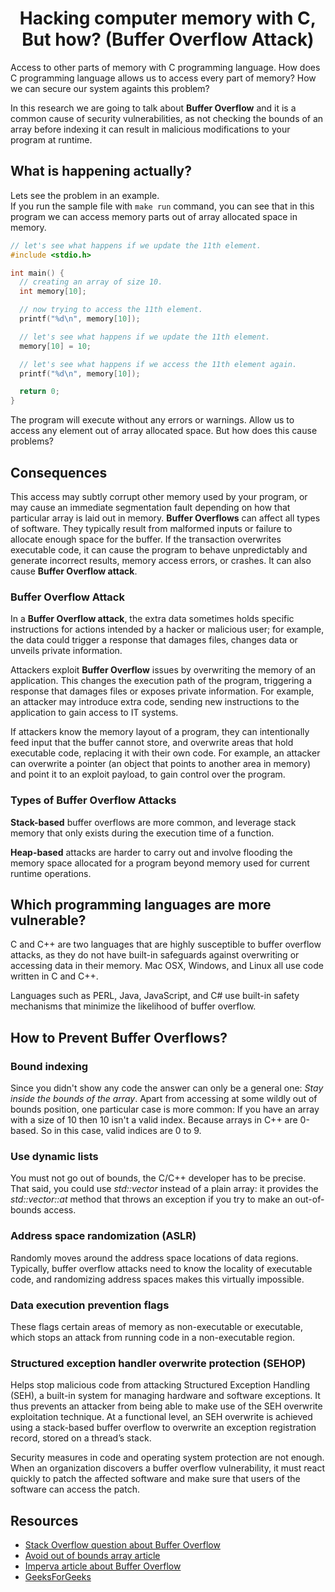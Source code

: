 <h1 align="center">
Hacking computer memory with C, But how? (Buffer Overflow Attack)
</h1>

Access to other parts of memory with C programming language. How does C programming language allows us to
access every part of memory? How we can secure our system againts this problem?

In this research we are going to talk about **Buffer Overflow** and it is a common cause of security vulnerabilities, as not checking the bounds of an array before indexing it can result in malicious modifications to your program at runtime.

## What is happening actually?

Lets see the problem in an example. <br />
If you run the sample file with ```make run``` command, you can see that in this program we can access
memory parts out of array allocated space in memory.

```C
// let's see what happens if we update the 11th element.
#include <stdio.h>

int main() {
  // creating an array of size 10.
  int memory[10];

  // now trying to access the 11th element.
  printf("%d\n", memory[10]);

  // let's see what happens if we update the 11th element.
  memory[10] = 10;

  // let's see what happens if we access the 11th element again.
  printf("%d\n", memory[10]);

  return 0; 
}
```

The program will execute without any errors or warnings. Allow us to access any element out of array allocated space.
But how does this cause problems?

## Consequences

This access may subtly corrupt other memory used by your program, or may cause an immediate segmentation fault
depending on how that particular array is laid out in memory. **Buffer Overflows** can affect all types of software. They typically result from malformed inputs or failure to allocate enough space for the buffer.
If the transaction overwrites executable code, it can cause the program to behave unpredictably and generate incorrect results, memory access errors, or crashes.
It can also cause **Buffer Overflow attack**.

### Buffer Overflow Attack

In a **Buffer Overflow attack**, the extra data sometimes holds specific instructions for actions intended by a hacker or malicious user; for example, the data could trigger a response that damages files, changes data or unveils private information.

Attackers exploit **Buffer Overflow** issues by overwriting the memory of an application. This changes the execution path of the program, triggering a response that damages files or exposes private information. For example, an attacker may introduce extra code, sending new instructions to the application to gain access to IT systems.

If attackers know the memory layout of a program, they can intentionally feed input that the buffer cannot store, and overwrite areas that hold executable code, replacing it with their own code. For example, an attacker can overwrite a pointer (an object that points to another area in memory) and point it to an exploit payload, to gain control over the program.

### Types of Buffer Overflow Attacks

**Stack-based** buffer overflows are more common, and leverage stack memory that only exists during the execution time of a function.

**Heap-based** attacks are harder to carry out and involve flooding the memory space allocated for a program beyond memory used for current runtime operations.

## Which programming languages are more vulnerable?

C and C++ are two languages that are highly susceptible to buffer overflow attacks, as they do not have built-in safeguards against overwriting or accessing data in their memory. Mac OSX, Windows, and Linux all use code written in C and C++.

Languages such as PERL, Java, JavaScript, and C# use built-in safety mechanisms that minimize the likelihood of buffer overflow.

## How to Prevent Buffer Overflows?

### Bound indexing

Since you didn't show any code the answer can only be a general one: _Stay inside the bounds of the array_. Apart from accessing at some wildly out of bounds position, one particular case is more common: If you have an array with a size of 10 then 10 isn't a valid index. Because arrays in C++ are 0-based. So in this case, valid indices are 0 to 9.

### Use dynamic lists

You must not go out of bounds, the C/C++ developer has to be precise. That said, you could use _std::vector_ instead of a plain array: it provides the _std::vector::at_ method that throws an exception if you try to make an out-of-bounds access.

### Address space randomization (ASLR)

Randomly moves around the address space locations of data regions. Typically, buffer overflow attacks need to know the locality of executable code, and randomizing address spaces makes this virtually impossible.

### Data execution prevention flags

These flags certain areas of memory as non-executable or executable, which stops an attack from running code in a non-executable region.

### Structured exception handler overwrite protection (SEHOP)

Helps stop malicious code from attacking Structured Exception Handling (SEH), a built-in system for managing hardware and software exceptions. It thus prevents an attacker from being able to make use of the SEH overwrite exploitation technique. 
At a functional level, an SEH overwrite is achieved using a stack-based buffer overflow to overwrite an exception registration record, stored on a thread’s stack.

Security measures in code and operating system protection are not enough. When an organization discovers a buffer overflow vulnerability, it must react quickly to patch the affected software and make sure that users of the software can access the patch.

## Resources

- [Stack Overflow question about Buffer Overflow](https://stackoverflow.com/questions/38416792/array-allows-out-of-bounds-access-in-c)
- [Avoid out of bounds array article](https://www.codeproject.com/Questions/1075908/what-you-do-to-avoid-out-of-bounds-array-access-in)
- [Imperva article about Buffer Overflow](https://www.imperva.com/learn/application-security/buffer-overflow/)
- [GeeksForGeeks](https://www.geeksforgeeks.org/buffer-overflow-attack-with-example/)
